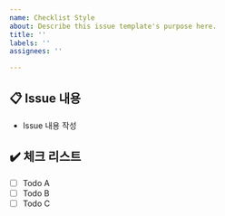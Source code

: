 ```yaml
---
name: Checklist Style
about: Describe this issue template's purpose here.
title: ''
labels: ''
assignees: ''

---
```


## 📋 Issue 내용
- Issue  내용 작성

## ✔️ 체크 리스트
- [ ] Todo A
- [ ] Todo B
- [ ] Todo C
